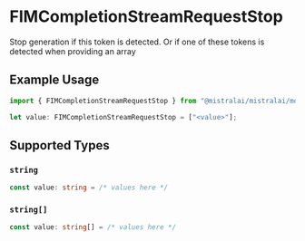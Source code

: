 # FIMCompletionStreamRequestStop

Stop generation if this token is detected. Or if one of these tokens is detected when providing an array

## Example Usage

```typescript
import { FIMCompletionStreamRequestStop } from "@mistralai/mistralai/models/components";

let value: FIMCompletionStreamRequestStop = ["<value>"];
```

## Supported Types

### `string`

```typescript
const value: string = /* values here */
```

### `string[]`

```typescript
const value: string[] = /* values here */
```

